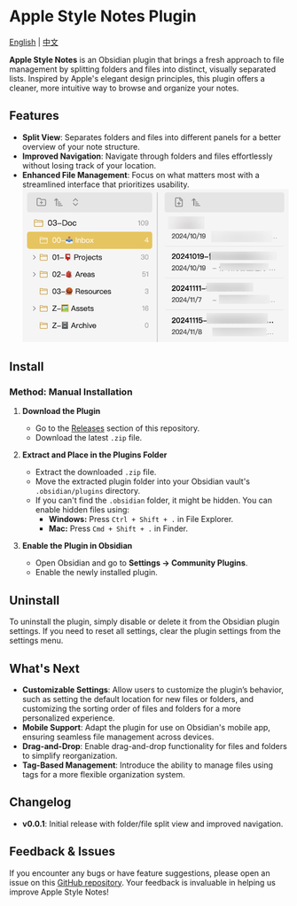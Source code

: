 # Apple Style Notes Plugin

[English](./README.md) | [中文](./README-CN.md)

**Apple Style Notes** is an Obsidian plugin that brings a fresh approach to file management by splitting folders and files into distinct, visually separated lists. Inspired by Apple's elegant design principles, this plugin offers a cleaner, more intuitive way to browse and organize your notes.

## Features

-   **Split View**: Separates folders and files into different panels for a better overview of your note structure.
-   **Improved Navigation**: Navigate through folders and files effortlessly without losing track of your location.
-   **Enhanced File Management**: Focus on what matters most with a streamlined interface that prioritizes usability.
    ![plugin preview](./src/assets/images/split-views.jpg)

## Install

### Method: Manual Installation

1. **Download the Plugin**

    - Go to the [Releases](https://github.com/XuQuan-nikkkki/apple-style-notes-plugin/releases) section of this repository.
    - Download the latest `.zip` file.

2. **Extract and Place in the Plugins Folder**

    - Extract the downloaded `.zip` file.
    - Move the extracted plugin folder into your Obsidian vault's `.obsidian/plugins` directory.
    - If you can't find the `.obsidian` folder, it might be hidden. You can enable hidden files using:
        - **Windows:** Press `Ctrl + Shift + .` in File Explorer.
        - **Mac:** Press `Cmd + Shift + .` in Finder.

3. **Enable the Plugin in Obsidian**
    - Open Obsidian and go to **Settings → Community Plugins**.
    - Enable the newly installed plugin.

## Uninstall

To uninstall the plugin, simply disable or delete it from the Obsidian plugin settings. If you need to reset all settings, clear the plugin settings from the settings menu.

## What's Next

-   **Customizable Settings**: Allow users to customize the plugin’s behavior, such as setting the default location for new files or folders, and customizing the sorting order of files and folders for a more personalized experience.
-   **Mobile Support**: Adapt the plugin for use on Obsidian's mobile app, ensuring seamless file management across devices.
-   **Drag-and-Drop**: Enable drag-and-drop functionality for files and folders to simplify reorganization.
-   **Tag-Based Management**: Introduce the ability to manage files using tags for a more flexible organization system.

## Changelog

-   **v0.0.1**: Initial release with folder/file split view and improved navigation.

## Feedback & Issues

If you encounter any bugs or have feature suggestions, please open an issue on this [GitHub repository](https://github.com/XuQuan-nikkkki/apple-style-notes-plugin). Your feedback is invaluable in helping us improve Apple Style Notes!
